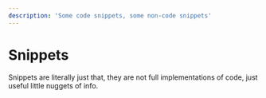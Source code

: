 ```yaml
---
description: 'Some code snippets, some non-code snippets'
---
```


# Snippets

Snippets are literally just that, they are not full implementations of code, just useful little nuggets of info.

